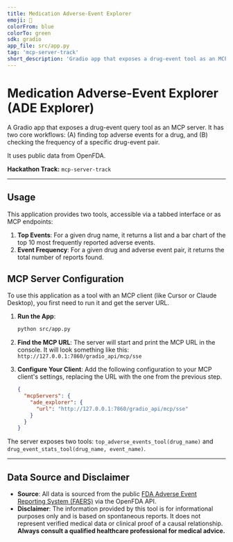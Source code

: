 ```yaml
---
title: Medication Adverse-Event Explorer
emoji: 💊
colorFrom: blue
colorTo: green
sdk: gradio
app_file: src/app.py
tag: 'mcp-server-track'
short_description: 'Gradio app that exposes a drug-event tool as an MCP server.'
---
```


# Medication Adverse-Event Explorer (ADE Explorer)

A Gradio app that exposes a drug-event query tool as an MCP server. It has two core workflows: 
(A) finding top adverse events for a drug, and 
(B) checking the frequency of a specific drug-event pair. 

It uses public data from OpenFDA.

**Hackathon Track:** `mcp-server-track`

---

## Usage

This application provides two tools, accessible via a tabbed interface or as MCP endpoints:

1.  **Top Events**: For a given drug name, it returns a list and a bar chart of the top 10 most frequently reported adverse events.
2.  **Event Frequency**: For a given drug and adverse event pair, it returns the total number of reports found.

## MCP Server Configuration

To use this application as a tool with an MCP client (like Cursor or Claude Desktop), you first need to run it and get the server URL.

1.  **Run the App**:
    ```bash
    python src/app.py
    ```
2.  **Find the MCP URL**: The server will start and print the MCP URL in the console. It will look something like this:
    `http://127.0.0.1:7860/gradio_api/mcp/sse`
3.  **Configure Your Client**: Add the following configuration to your MCP client's settings, replacing the URL with the one from the previous step.

    ```json
    {
      "mcpServers": {
        "ade_explorer": {
          "url": "http://127.0.0.1:7860/gradio_api/mcp/sse"
        }
      }
    }
    ```

The server exposes two tools: `top_adverse_events_tool(drug_name)` and `drug_event_stats_tool(drug_name, event_name)`.

---

## Data Source and Disclaimer

*   **Source**: All data is sourced from the public [FDA Adverse Event Reporting System (FAERS)](https://open.fda.gov/data/faers/) via the OpenFDA API.
*   **Disclaimer**: The information provided by this tool is for informational purposes only and is based on spontaneous reports. It does not represent verified medical data or clinical proof of a causal relationship. **Always consult a qualified healthcare professional for medical advice.**